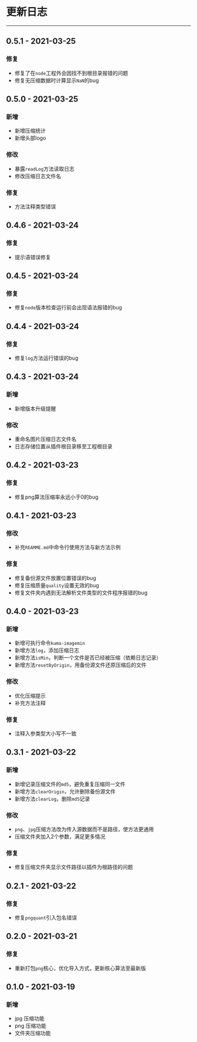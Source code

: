 # 更新日志

---

## 0.5.1 - 2021-03-25

### 修复

- 修复了在`node`工程外会因找不到根目录报错的问题
- 修复无压缩数据时计算显示`NaN`的bug

## 0.5.0 - 2021-03-25

### 新增

- 新增压缩统计
- 新增头部logo

### 修改

- 暴露`readLog`方法读取日志
- 修改压缩日志文件名

### 修复

- 方法注释类型错误

## 0.4.6 - 2021-03-24

### 修复

- 提示语错误修复

## 0.4.5 - 2021-03-24

### 修复

- 修复`node`版本检查运行前会出现语法报错的bug

## 0.4.4 - 2021-03-24

### 修复

- 修复`log`方法运行错误的bug

## 0.4.3 - 2021-03-24

### 新增

- 新增版本升级提醒

### 修改

- 重命名图片压缩日志文件名
- 日志存储位置从插件根目录移至工程根目录

## 0.4.2 - 2021-03-23

### 修复

- 修复png算法压缩率永远小于0的bug

## 0.4.1 - 2021-03-23

### 修改

- 补充`REAMME.md`中命令行使用方法与新方法示例

### 修复

- 修复备份源文件放置位置错误的bug
- 修复压缩质量`quality`设置无效的bug
- 修复文件夹内遇到无法解析文件类型的文件程序报错的bug

## 0.4.0 - 2021-03-23

### 新增

- 新增可执行命令`kuma-imagemin`
- 新增方法`log`，添加压缩日志
- 新增方法`isMin`，判断一个文件是否已经被压缩（依赖日志记录）
- 新增方法`resetByOrigin`，用备份源文件还原压缩后的文件

### 修改

- 优化压缩提示
- 补充方法注释

### 修复

- 注释入参类型大小写不一致

## 0.3.1 - 2021-03-22

### 新增

- 新增记录压缩文件的`md5`，避免重复压缩同一文件
- 新增方法`clearOrigin`，允许删除备份源文件
- 新增方法`clearLog`，删除`md5`记录

### 修改

- `png`、`jpg`压缩方法改为传入源数据而不是路径，使方法更通用
- 压缩文件夹加入2个参数，满足更多情况

### 修复

- 修复压缩文件夹显示文件路径以插件为根路径的问题

## 0.2.1 - 2021-03-22

### 修复

- 修复`pngquant`引入包名错误

## 0.2.0 - 2021-03-21

### 修复

- 重新打包`png`核心，优化导入方式，更新核心算法至最新版

## 0.1.0 - 2021-03-19

### 新增

- jpg 压缩功能
- png 压缩功能
- 文件夹压缩功能
